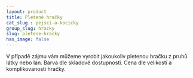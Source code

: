 ```yaml
---
layout: product
title: Pletené hračky
cat_slug : pejsci-a-kocicky
group_slug: hracky
slug: pletene-hracky
has_image: false
---
```


V případě zájmu vám můžeme vyrobit jakoukoliv pletenou hračku z pruhů látky nebo lan. Barva dle skladové dostupnosti.  Cena dle velikosti a komplikovanosti hračky.


